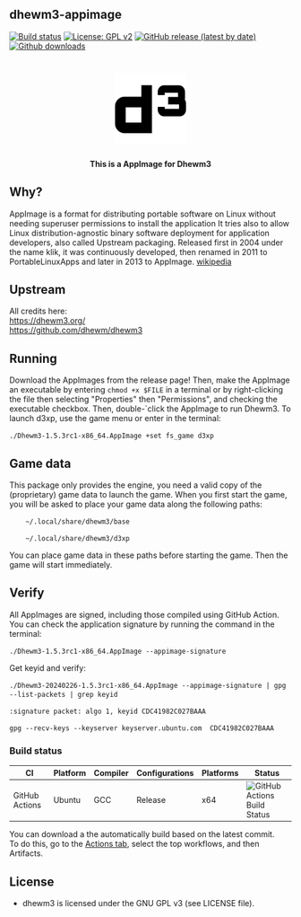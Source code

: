 dhewm3-appimage
---------------
[![Build status](https://github.com/tx00100xt/dhewm3-appimage/actions/workflows/cibuild.yml/badge.svg)](https://github.com/tx00100xt//dhewm3-appimage/actions/)
[![License: GPL v2](https://img.shields.io/badge/License-GPL_v3-blue.svg)](https://www.gnu.org/licenses/gpl-3.0.html)
[![GitHub release (latest by date)](https://img.shields.io/github/v/release/tx00100xt/dhewm3-appimage)](https://github.com/tx00100xt/dhewm3-appimage/releases/tag/1.3.5rc1)
[![Github downloads](https://img.shields.io/github/downloads/tx00100xt/dhewm3-appimage/total.svg?logo=github&logoColor=white&style=flat-square&color=E75776)](https://github.com/tx00100xt/dhewm3-appimage/releases/)

<h1 align="center">
  <img src="https://raw.githubusercontent.com/tx00100xt/dhewm3-appimage/main/AppDir/usr/share/icons/hicolor/128x128/apps/org.dhewm3.Dhewm3.png" alt="AppImage for Dhewm3">
  <br/>
</h1>
<p align="center"><b>This is a AppImage for Dhewm3</b>

## Why?
AppImage is a format for distributing portable software on Linux without needing superuser permissions to install the application  It tries also to allow Linux distribution-agnostic binary software deployment for application developers, also called Upstream packaging. Released first in 2004 under the name klik, it was continuously developed, then renamed in 2011 to PortableLinuxApps and later in 2013 to AppImage. [wikipedia](https://en.wikipedia.org/wiki/AppImage)

## Upstream
All credits here:  
https://dhewm3.org/  
https://github.com/dhewm/dhewm3

## Running
Download the AppImages from the release page! Then, make the AppImage an executable by entering `chmod +x $FILE` in a terminal or by right-clicking the file then selecting "Properties" then "Permissions", and checking the executable checkbox. Then, double-`click the AppImage to run Dhewm3. To launch d3xp, use the game menu or enter in the terminal:
```
./Dhewm3-1.5.3rc1-x86_64.AppImage +set fs_game d3xp
```

## Game data
This package only provides the engine, you need a valid copy of the (proprietary) game data to launch the game.
When you first start the game, you will be asked to place your game data along the following paths:
```
    ~/.local/share/dhewm3/base
```
```
    ~/.local/share/dhewm3/d3xp
```
You can place game data in these paths before starting the game. Then the game will start immediately.

## Verify
All AppImages are signed, including those compiled using GitHub Action.  
You can check the application signature by running the command in the terminal:
```
./Dhewm3-1.5.3rc1-x86_64.AppImage --appimage-signature
```
Get keyid and verify:  
```
./Dhewm3-20240226-1.5.3rc1-x86_64.AppImage --appimage-signature | gpg --list-packets | grep keyid

```
```
:signature packet: algo 1, keyid CDC41982C027BAAA
```
```
gpg --recv-keys --keyserver keyserver.ubuntu.com  CDC41982C027BAAA

```

### Build status
|CI|Platform|Compiler|Configurations|Platforms|Status|
|---|---|---|---|---|---|
|GitHub Actions|Ubuntu|GCC|Release|x64|![GitHub Actions Build Status](https://github.com/tx00100xt/dhewm3-appimage/actions/workflows/cibuild.yml/badge.svg)

You can download a the automatically build based on the latest commit.  
To do this, go to the [Actions tab], select the top workflows, and then Artifacts.

License
-------

* dhewm3 is licensed under the GNU GPL v3 (see LICENSE file).

[Actions tab]: https://github.com/tx00100xt//dhewm3-appimage/actions "Download Artifacts"
